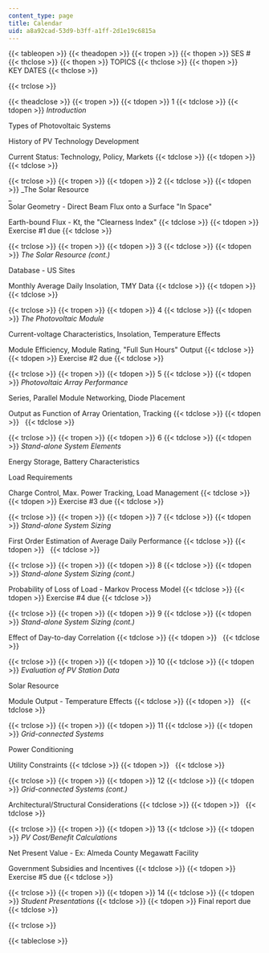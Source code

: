 ```yaml
---
content_type: page
title: Calendar
uid: a8a92cad-53d9-b3ff-a1ff-2d1e19c6815a
---
```


{{< tableopen >}}
{{< theadopen >}}
{{< tropen >}}
{{< thopen >}}
SES #
{{< thclose >}}
{{< thopen >}}
TOPICS
{{< thclose >}}
{{< thopen >}}
KEY DATES
{{< thclose >}}

{{< trclose >}}

{{< theadclose >}}
{{< tropen >}}
{{< tdopen >}}
1
{{< tdclose >}}
{{< tdopen >}}
_Introduction_  
  
Types of Photovoltaic Systems  
  
History of PV Technology Development  
  
Current Status: Technology, Policy, Markets
{{< tdclose >}}
{{< tdopen >}}
 
{{< tdclose >}}

{{< trclose >}}
{{< tropen >}}
{{< tdopen >}}
2
{{< tdclose >}}
{{< tdopen >}}
_The Solar Resource  
_  
Solar Geometry - Direct Beam Flux onto a Surface "In Space"  
  
Earth-bound Flux - Kt, the "Clearness Index"
{{< tdclose >}}
{{< tdopen >}}
Exercise #1 due
{{< tdclose >}}

{{< trclose >}}
{{< tropen >}}
{{< tdopen >}}
3
{{< tdclose >}}
{{< tdopen >}}
_The Solar Resource (cont.)_  
  
Database - US Sites  
  
Monthly Average Daily Insolation, TMY Data
{{< tdclose >}}
{{< tdopen >}}
 
{{< tdclose >}}

{{< trclose >}}
{{< tropen >}}
{{< tdopen >}}
4
{{< tdclose >}}
{{< tdopen >}}
_The Photovoltaic Module_  
  
Current-voltage Characteristics, Insolation, Temperature Effects  
  
Module Efficiency, Module Rating, "Full Sun Hours" Output
{{< tdclose >}}
{{< tdopen >}}
Exercise #2 due
{{< tdclose >}}

{{< trclose >}}
{{< tropen >}}
{{< tdopen >}}
5
{{< tdclose >}}
{{< tdopen >}}
_Photovoltaic Array Performance_  
  
Series, Parallel Module Networking, Diode Placement  
  
Output as Function of Array Orientation, Tracking
{{< tdclose >}}
{{< tdopen >}}
 
{{< tdclose >}}

{{< trclose >}}
{{< tropen >}}
{{< tdopen >}}
6
{{< tdclose >}}
{{< tdopen >}}
_Stand-alone System Elements_  
  
Energy Storage, Battery Characteristics  
  
Load Requirements  
  
Charge Control, Max. Power Tracking, Load Management
{{< tdclose >}}
{{< tdopen >}}
Exercise #3 due
{{< tdclose >}}

{{< trclose >}}
{{< tropen >}}
{{< tdopen >}}
7
{{< tdclose >}}
{{< tdopen >}}
_Stand-alone System Sizing_  
  
First Order Estimation of Average Daily Performance
{{< tdclose >}}
{{< tdopen >}}
 
{{< tdclose >}}

{{< trclose >}}
{{< tropen >}}
{{< tdopen >}}
8
{{< tdclose >}}
{{< tdopen >}}
_Stand-alone System Sizing (cont.)_  
  
Probability of Loss of Load - Markov Process Model
{{< tdclose >}}
{{< tdopen >}}
Exercise #4 due
{{< tdclose >}}

{{< trclose >}}
{{< tropen >}}
{{< tdopen >}}
9
{{< tdclose >}}
{{< tdopen >}}
_Stand-alone System Sizing (cont.)_  
  
Effect of Day-to-day Correlation
{{< tdclose >}}
{{< tdopen >}}
 
{{< tdclose >}}

{{< trclose >}}
{{< tropen >}}
{{< tdopen >}}
10
{{< tdclose >}}
{{< tdopen >}}
_Evaluation of PV Station Data_  
  
Solar Resource  
  
Module Output - Temperature Effects
{{< tdclose >}}
{{< tdopen >}}
 
{{< tdclose >}}

{{< trclose >}}
{{< tropen >}}
{{< tdopen >}}
11
{{< tdclose >}}
{{< tdopen >}}
_Grid-connected Systems_  
  
Power Conditioning  
  
Utility Constraints
{{< tdclose >}}
{{< tdopen >}}
 
{{< tdclose >}}

{{< trclose >}}
{{< tropen >}}
{{< tdopen >}}
12
{{< tdclose >}}
{{< tdopen >}}
_Grid-connected Systems (cont.)_  
  
Architectural/Structural Considerations
{{< tdclose >}}
{{< tdopen >}}
 
{{< tdclose >}}

{{< trclose >}}
{{< tropen >}}
{{< tdopen >}}
13
{{< tdclose >}}
{{< tdopen >}}
_PV Cost/Benefit Calculations_  
  
Net Present Value - Ex: Almeda County Megawatt Facility  
  
Government Subsidies and Incentives
{{< tdclose >}}
{{< tdopen >}}
Exercise #5 due
{{< tdclose >}}

{{< trclose >}}
{{< tropen >}}
{{< tdopen >}}
14
{{< tdclose >}}
{{< tdopen >}}
_Student Presentations_
{{< tdclose >}}
{{< tdopen >}}
Final report due
{{< tdclose >}}

{{< trclose >}}

{{< tableclose >}}